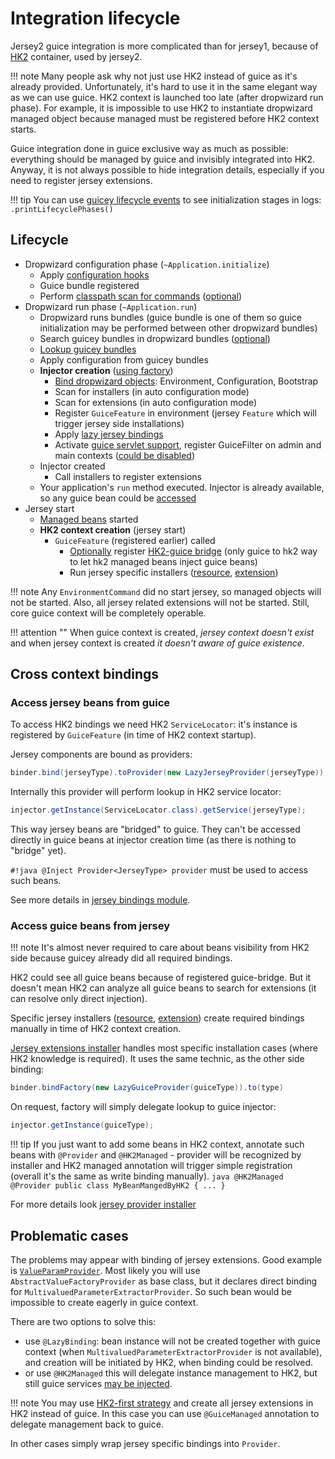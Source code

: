 # Integration lifecycle

Jersey2 guice integration is more complicated than for jersey1, because of [HK2](https://hk2.java.net/2.4.0-b34/introduction.html) container, used by jersey2.

!!! note
    Many people ask why not just use HK2 instead of guice as it's already provided. Unfortunately, it's hard to use it 
    in the same elegant way as we can use guice. HK2 context is launched too late (after dropwizard run phase).
    For example, it is impossible to use HK2 to instantiate dropwizard managed object because managed
    must be registered before HK2 context starts.

Guice integration done in guice exclusive way as much as possible: everything should be managed by guice and invisibly integrated into HK2.
Anyway, it is not always possible to hide integration details, especially if you need to register jersey extensions.

!!! tip 
    You can use [guicey lifecycle events](events.md) to see initialization stages in logs:
    `.printLifecyclePhases()` 

## Lifecycle

* Dropwizard configuration phase (`~Application.initialize`)   
    * Apply [configuration hooks](configuration.md#guicey-configuration-hooks)
    * Guice bundle registered 
    * Perform [classpath scan for commands](commands.md#automatic-installation) ([optional](configuration.md#commands-search))
* Dropwizard run phase (`~Application.run`)
    * Dropwizard runs bundles (guice bundle is one of them so guice initialization may be performed between other dropwizard bundles)
    * Search guicey bundles in dropwizard bundles ([optional](configuration.md#dropwizard-bundles-unification)) 
    * [Lookup guicey bundles](bundles.md#bundle-lookup)   
    * Apply configuration from guicey bundles
    * **Injector creation** ([using factory](injector.md#injector-factory))
        * [Bind dropwizard objects](bindings.md): Environment, Configuration, Bootstrap
        * Scan for installers (in auto configuration mode)
        * Scan for extensions (in auto configuration mode)
        * Register `GuiceFeature` in environment (jersey `Feature` which will trigger jersey side installations)
        * Apply [lazy jersey bindings](https://github.com/xvik/dropwizard-guicey/tree/master/src/main/java/ru/vyarus/dropwizard/guice/module/jersey/hk2/GuiceBindingsModule.java)
        * Activate [guice servlet support](web.md), register GuiceFilter on admin and main contexts ([could be disabled](configuration.md#servletmodule))
    * Injector created
        * Call installers to register extensions
    * Your application's `run` method executed. Injector is already available, so any guice bean could be [accessed](injector.md)          
* Jersey start
    * [Managed beans](../installers/managed.md) started
    * **HK2 context creation** (jersey start)
        * `GuiceFeature` (registered earlier) called
            * [Optionally](configuration.md#hk2-bridge) register [HK2-guice bridge](https://hk2.java.net/2.4.0-b34/guice-bridge.html) (only guice to hk2 way to let hk2 managed beans inject guice beans)
            * Run jersey specific installers ([resource](../installers/resource.md), [extension](../installers/jersey-ext.md))

!!! note
    Any `EnvironmentCommand` did no start jersey, so managed objects will not be started.
    Also, all jersey related extensions will not be started. Still, core guice context will be completely operable. 

!!! attention ""
    When guice context is created, *jersey context doesn't exist* and when jersey context is created *it doesn't aware of guice existence*.

## Cross context bindings

### Access jersey beans from guice

To access HK2 bindings we need HK2 `ServiceLocator`: it's instance is registered by `GuiceFeature` (in time of HK2 context startup).

Jersey components are bound as providers:

```java
binder.bind(jerseyType).toProvider(new LazyJerseyProvider(jerseyType));
```       

Internally this provider will perform lookup in HK2 service locator:

```java
injector.getInstance(ServiceLocator.class).getService(jerseyType);
```
 
This way jersey beans are "bridged" to guice. They can't be accessed directly in guice beans
at injector creation time (as there is nothing to "bridge" yet). 

`#!java @Inject Provider<JerseyType> provider` must be used to access such beans.     

See more details in [jersey bindings module](https://github.com/xvik/dropwizard-guicey/tree/master/src/main/java/ru/vyarus/dropwizard/guice/module/jersey/hk2/GuiceBindingsModule.java).

### Access guice beans from jersey    

!!! note
    It's almost never required to care about beans visibility from HK2 side because guicey already did all required
    bindings.

HK2 could see all guice beans because of registered guice-bridge. But it doesn't mean HK2 can analyze 
all guice beans to search for extensions (it can resolve only direct injection).
    
Specific jersey installers ([resource](../installers/resource.md), [extension](../installers/jersey-ext.md)) 
create required bindings manually in time of HK2 context creation.

[Jersey extensions installer](../installers/jersey-ext.md) handles most specific installation cases
(where HK2 knowledge is required). It uses the same technic, as the other side binding:

```java
binder.bindFactory(new LazyGuiceProvider(guiceType)).to(type)
```

On request, factory will simply delegate lookup to guice injector:

```java
injector.getInstance(guiceType);
```

!!! tip
    If you just want to add some beans in HK2 context, annotate such beans with `@Provider` and `@HK2Managed` - provider
    will be recognized by installer and HK2 managed annotation will trigger simple registration (overall it's the same
    as write binding manually).
    ```java
    @HK2Managed
    @Provider
    public class MyBeanMangedByHK2 { ... }    
    ```

For more details look [jersey provider installer](https://github.com/xvik/dropwizard-guicey/tree/master/src/main/java/ru/vyarus/dropwizard/guice/module/installer/feature/jersey/provider/JerseyProviderInstaller.java)

## Problematic cases    

The problems may appear with binding of jersey extensions.
Good example is [`ValueParamProvider`](../installers/jersey-ext.md#valueparamprovider). Most likely you will use `AbstractValueFactoryProvider` as base class, but it declares
direct binding for `MultivaluedParameterExtractorProvider`. So such bean would be impossible to create eagerly in guice context.

There are two options to solve this:

* use `@LazyBinding`: bean instance will not be created together with guice context (when `MultivaluedParameterExtractorProvider` is not available),
and creation will be initiated by HK2, when binding could be resolved.
* or use `@HK2Managed` this will delegate instance management to HK2, but still guice services [may be injected](configuration.md#hk2-bridge).

!!! note
    You may use [HK2-first strategy](configuration.md#use-hk2-for-jersey-extensions) and create all jersey 
    extensions in HK2 instead of guice. In this case you can use `@GuiceManaged` annotation to delegate management back to guice.

In other cases simply wrap jersey specific bindings into `Provider`.
